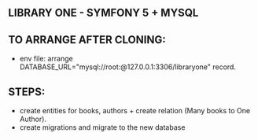 ## LIBRARY ONE - SYMFONY 5 + MYSQL

## TO ARRANGE AFTER CLONING:

- env file: arrange DATABASE_URL="mysql://root:@127.0.0.1:3306/libraryone" record.

## STEPS:

- create entities for books, authors + create relation (Many books to One Author).
- create migrations and migrate to the new database
